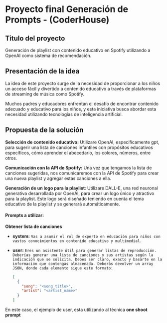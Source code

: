 # Proyecto final Generación de Prompts - (CoderHouse)

## Titulo del proyecto

Generación de playlist con contenido educativo en Spotify utilizando a OpenAI como sistema de recomendación.

## Presentación de la idea

La idea de este proyecto surge de la necesidad de proporcionar a los niños un acceso fácil y divertido a contenido educativo a través de plataformas de streaming de música como Spotify.

Muchos padres y educadores enfrentan el desafío de encontrar contenido adecuado y educativo para los niños, y esta iniciativa busca abordar esta necesidad utilizando tecnologías de inteligencia artificial.

## Propuesta de la solución
**Selección de contenido educativo:** Utilizare OpenAI, específicamente gpt, para sugerir una lista de canciones infantiles con propósitos educativos específicos, cómo aprender el abecedario, los colores, números, entre otros.

**Comunicación con la API de Spotify:** Una vez que tengamos la lista de canciones sugeridas, nos comunicaremos con la API de Spotify para crear una nueva playlist y agregar estas canciones a ella.

**Generación de un logo para la playlist**: Utilizare DALL-E, una red neuronal generativa desarrollada por OpenAI, para crear un logo único y atractivo para la playlist. 
Este logo será diseñado teniendo en cuenta el tema educativo de la playlist y se generará automáticamente.

#### Prompts a utilizar:

**Obtener lista de canciones**
- **system:** `Vas a asumir el rol de experto en educación para niños con vastos conocimientos en contenido educativo y multimedial.`
  
- **user:** `Eres un asistente útil para generar listas de reproducción. Deberías generar una lista de canciones y sus artistas según la indicación que se solicita. Debes ser claro, exacto y basarte en la información que contengas almacenada. Deberás devolver un array JSON, donde cada elemento sigue este formato:`
  ```json
  [
    {
      "song": "<song_title>",
      "artist": "<artist_name>"
    }
  ]
En este caso, el ejemplo de user, esta utilizando al técnica **one shoot prompt**


